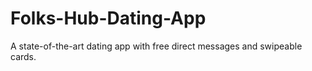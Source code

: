 # Folks-Hub-Dating-App
A state-of-the-art dating app with free direct messages and swipeable cards. 
